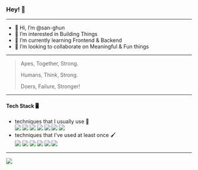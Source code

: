 ### Hey! 👋

---

- 👋 Hi, I’m @san-ghun
- 👀 I’m interested in Building Things
- 🌱 I’m currently learning Frontend & Backend
- 💞️ I’m looking to collaborate on Meaningful & Fun things
<!-- - 📫 How to reach me ... -->

<!---
san-ghun/san-ghun is a ✨ special ✨ repository because its `README.md` (this file) appears on your GitHub profile.
You can click the Preview link to take a look at your changes.
--->

---

> Apes, Together, Strong.
> 
> Humans, Think, Strong.
>
> Doers, Failure, Stronger!

---

<!-- #### My Career

- 🏢 2021.06 ~ 2021.08 Worked for [HumanITsolution](http://www.hmit.kr/Hmit/info)
  - Worked as an iOS Developer
  - Participated in iOS project [Visit Mokpo](https://apps.apple.com/us/app/visit-mokpo/id1581937408)
- 🏢 2019.10 ~ 2020.12 Worked for [KM Healthcare Corp.](http://www.kmhealthcare.co.kr/company/dowoo.php)
  - Worked in the IT department, Manager & Developer
  - Ran a Company Business Automations project
  - Participated in a Company Collaboration Tools project
- 🏢 2019.07 ~ 2019.09 Worked for [Ars Praxia](https://www.arspraxia.com) 
  - Worked in the Consulting department, Researcher & Developer
  - Participated in the Sports asset evaluation for the first half of 2019, TBWA & Adidas
  - Participated in the Semantic data analysis of Korean university communities
- 🏢 2017.08 ~ 2017.12 Worked for [Fast campus](https://fastcampus.co.kr/info/about)
  - Worked in Python Data Science School, Manager

--- -->

#### Tech Stack 🖥

- techniques that I usually use 🍎 <br>
 <img src="https://img.shields.io/badge/iOS-000000?style=flat-square&logoColor=white"/> <img src="https://img.shields.io/badge/Swift-FA7343?style=flat-square&logoColor=white"/> <img src="https://img.shields.io/badge/Git-F05032?style=flat-square&logoColor=white"/> <img src="https://img.shields.io/badge/GitHub-181717?style=flat-square&logoColor=white"/> <img src="https://img.shields.io/badge/JSON-000000?style=flat-square&logoColor=white"/> <img src="https://img.shields.io/badge/Firebase-FFCA28?style=flat-square&logoColor=white"/> <img src="https://img.shields.io/badge/-CoreData-blue?style=flat-square&logoColor=white"/> 
- techniques that I've used at least once 🖌 <br>
<img src="https://img.shields.io/badge/Python-FFCA28?style=flat-square&logoColor=white"/> <img src="https://img.shields.io/badge/JavaScript-F7DF1E?style=flat-square&logoColor=white"/> <img src="https://img.shields.io/badge/PostgreSQL-336791?style=flat-square&logoColor=white"/> <img src="https://img.shields.io/badge/MongoDB-green?style=flat-square&logoColor=white"/> <img src="https://img.shields.io/badge/AWS-4479A1?style=flat-square&logoColor=white"/> <img src="https://img.shields.io/badge/Docker-blue?style=flat-square&logoColor=white"/>

---

<!-- #### Know Me 💡

- Post my studies steadily on blog 📝 <br>
<a href="https://green1229.tistory.com"><img src="https://img.shields.io/badge/Tech%20Blog-11B48A?style=flat-square&logo=Vimeo&logoColor=white&link=https://green1229.tistory.com"/></a>
- Post daily my new knowledge and activities 📖 <br>
[![TIL Blog Badge](http://img.shields.io/badge/-Today%20I%20Learned-181717?style=flat-square&logo=github&link=https://github.com/GREENOVER/Today-I-Learned/)](https://github.com/GREENOVER/Today-I-Learned)
- Contact through online ✉️ <br>
<a href="mailto:humains29@gmail.com"><img src="https://img.shields.io/badge/Gmail-d14836?style=flat-square&logo=Gmail&logoColor=white&link=humains29@gmail.com"/></a>
- Let me Introduce 🙋🏻‍♂️<br>
<a href=https://www.notion.so/iOS-b4fe80a05c014a5295b336ad8aa3b134><img src="https://img.shields.io/badge/Notion-000000?style=flat-square&logoColor=white&link=https://www.notion.so/iOS-b4fe80a05c014a5295b336ad8aa3b134"/></a>


--- -->

<!-- ![Anurag's GitHub stats](https://github-readme-stats.vercel.app/api?username=san-ghun&show_icons=true&include_all_commits=true) -->


![](https://gh-hits.nomadcoders.workers.dev/view?username=san-ghun&cache)
